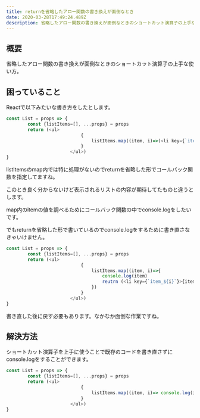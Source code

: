 ```yaml
---
title: returnを省略したアロー関数の書き換えが面倒なとき
date: 2020-03-28T17:49:24.489Z
description: 省略したアロー関数の書き換えが面倒なときのショートカット演算子の上手な使い方
---
```

## 概要
省略したアロー関数の書き換えが面倒なときのショートカット演算子の上手な使い方。

## 困っていること
Reactで以下みたいな書き方をしたとします。
```javaScript
const List = props => {
		const {listItems=[], ...props} = props
		return (<ul>
							{
								listItems.map((item, i)=>(<li key={`item_${i}`}>{item}</li>)})
							}
						</ul>)
}
```

listItemsのmap内では特に処理がないのでreturnを省略した形でコールバック関数を指定してますね。

このとき良く分からないけど表示されるリストの内容が期待してたものと違うとします。

map内のitemの値を調べるためにコールバック関数の中でconsole.logをしたいです。

でもreturnを省略した形で書いているのでconsole.logをするために書き直さなきゃいけません。
```javaScript
const List = props => {
		const {listItems=[], ...props} = props
		return (<ul>
							{
								listItems.map((item, i)=>{
									console.log(item)
									reutrn (<li key={`item_${i}`}>{item}</li>)
								})
							}
						</ul>)
}
```

書き直した後に戻す必要もあります。なかなか面倒な作業ですね。
## 解決方法

ショートカット演算子を上手に使うことで既存のコードを書き直さずにconsole.logをすることができます。
```javaScript
const List = props => {
		const {listItems=[], ...props} = props
		return (<ul>
							{
								listItems.map((item, i)=> console.log(item) || (<li key={`item_${i}`}>{item}</li>)})
							}
						</ul>)
}
```
